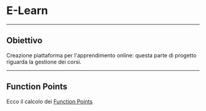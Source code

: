 # E-Learn
---
## Obiettivo
Creazione piattaforma per l'apprendimento online: questa parte di progetto riguarda la gestione dei corsi.

---
## Function Points

Ecco il calcolo dei [Function Points](https://docs.google.com/spreadsheets/d/1M1lvGJNqLAfyBW4cOUL9Z8jWAp4Q0IMQSXs8J7TPPjs/edit?usp=sharing)
